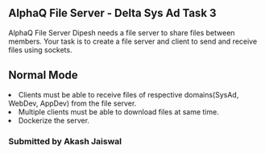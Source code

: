 ## AlphaQ File Server - Delta Sys Ad Task 3

AlphaQ File Server
Dipesh needs a file server to share files between members. Your task is to create a file server and client to send and receive files using sockets.

## Normal Mode
<li>Clients must be able to receive files of respective domains(SysAd, WebDev, AppDev) from the file server.
<li>Multiple clients must be able to download files at same time.
<li>Dockerize the server.
  
### Submitted by Akash Jaiswal
